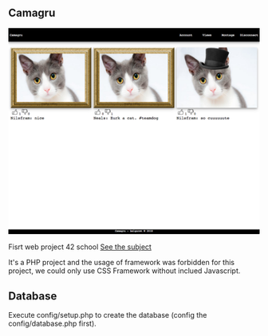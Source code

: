 ## Camagru

![alt text](https://github.com/bsiguret/camagru/blob/master/camagruview.png)

Fisrt web project 42 school [See the subject](https://github.com/bsiguret/camagru/blob/master/camagru.pdf)
 
It's a PHP project and the usage of framework was forbidden for this project, we could only use CSS Framework without inclued Javascript.

## Database

Execute config/setup.php to create the database (config the config/database.php first).